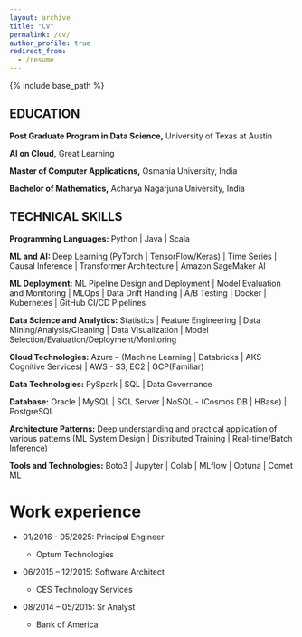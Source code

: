 ```yaml
---
layout: archive
title: "CV"
permalink: /cv/
author_profile: true
redirect_from:
  - /resume
---
```


{% include base_path %}


## EDUCATION

**Post Graduate Program in Data Science,** University of Texas at Austin

**AI on Cloud,** Great Learning

**Master of Computer Applications,** Osmania University, India

**Bachelor of Mathematics,** Acharya Nagarjuna University, India


## TECHNICAL SKILLS

**Programming Languages:** Python \| Java \| Scala

**ML and AI:** Deep Learning (PyTorch \| TensorFlow/Keras) \| Time Series \| Causal Inference \| Transformer Architecture \| Amazon SageMaker AI

**ML Deployment:** ML Pipeline Design and Deployment \| Model Evaluation and Monitoring \| MLOps \| Data Drift Handling \| A/B Testing \| Docker \| Kubernetes \| GitHub CI/CD Pipelines

**Data Science and Analytics:** Statistics \| Feature Engineering \| Data Mining/Analysis/Cleaning \| Data Visualization \| Model Selection/Evaluation/Deployment/Monitoring

**Cloud Technologies:** Azure – (Machine Learning \| Databricks \| AKS Cognitive Services) \| AWS - S3, EC2 \| GCP(Familiar)

**Data Technologies:** PySpark \| SQL \| Data Governance

**Database:** Oracle \| MySQL \| SQL Server \| NoSQL - (Cosmos DB \| HBase) \| PostgreSQL

**Architecture Patterns:** Deep understanding and practical application of various patterns (ML System Design \| Distributed Training \| Real-time/Batch Inference)

**Tools and Technologies:** Boto3 \| Jupyter \| Colab \| MLflow \| Optuna \| Comet ML

Work experience
======
* 01/2016 - 05/2025: Principal Engineer
  * Optum Technologies


* 06/2015 – 12/2015: Software Architect
  * CES Technology Services


* 08/2014 – 05/2015: Sr Analyst
  * Bank of America

<!-- Publications
======
  <ul>{% for post in site.publications reversed %}
    {% include archive-single-cv.html %}
  {% endfor %}</ul>

Talks
======
  <ul>{% for post in site.talks reversed %}
    {% include archive-single-talk-cv.html  %}
  {% endfor %}</ul>

Teaching
======
  <ul>{% for post in site.teaching reversed %}
    {% include archive-single-cv.html %}
  {% endfor %}</ul>

Service and leadership
======
* Currently signed in to 43 different slack teams -->
